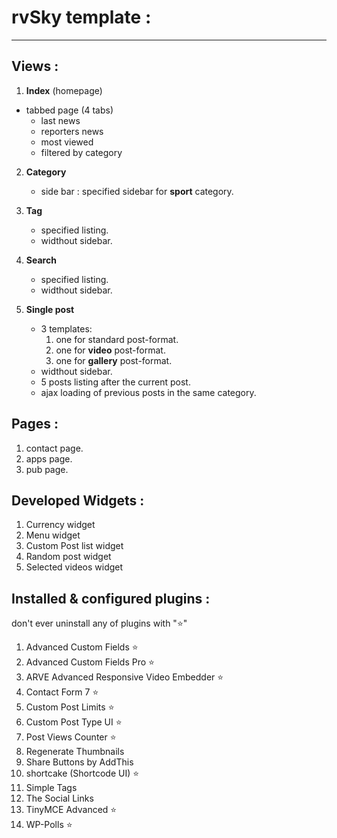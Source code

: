 # rvSky template :
----------------------------------------------------
## Views :
1. **Index** (homepage) 
  - tabbed page (4 tabs)
    * last news
    * reporters news
    * most viewed 
    * filtered by category
    
    
2. **Category**
    - side bar : specified sidebar for **sport** category.
    
    
3. **Tag**
    - specified listing.
    - widthout sidebar.
    
    
4. **Search**
    - specified listing.
    - widthout sidebar.
    
    
5. **Single post**
    - 3 templates: 
        1. one for standard post-format.
        2. one for **video** post-format.
        3. one for **gallery** post-format.
    - widthout sidebar.
    - 5 posts listing after the current post.
    - ajax loading of previous posts in the same category.
    

## Pages :
1. contact page.
2. apps page.
3. pub page.


## Developed Widgets :
1. Currency widget
2. Menu widget
3. Custom Post list widget
4. Random post widget
5. Selected videos widget

## Installed & configured plugins :
don't ever uninstall any of plugins with  ":star:"
1. Advanced Custom Fields :star:
2. Advanced Custom Fields Pro :star:
3. ARVE Advanced Responsive Video Embedder :star:
4. Contact Form 7 :star:
5. Custom Post Limits :star:
6. Custom Post Type UI :star:
7. Post Views Counter :star:
8. Regenerate Thumbnails
9. Share Buttons by AddThis
10. shortcake (Shortcode UI) :star:
11. Simple Tags
12. The Social Links
13. TinyMCE Advanced :star:
14. WP-Polls :star:


